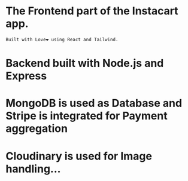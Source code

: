 # The Frontend part of the Instacart app.
    Built with Love❤️ using React and Tailwind.
 # Backend built with Node.js and Express

# MongoDB is used as Database and Stripe is integrated for Payment aggregation
# Cloudinary is used for Image handling...